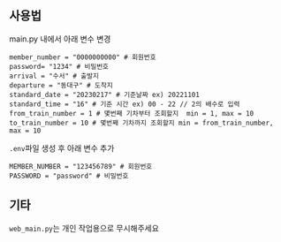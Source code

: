 ## 사용법

main.py 내에서 아래 변수 변경<br/>

```
member_number = "0000000000" # 회원번호
password= "1234" # 비밀번호
arrival = "수서" # 출발지
departure = "동대구" # 도착지
standard_date = "20230217" # 기준날짜 ex) 20221101
standard_time = "16" # 기준 시간 ex) 00 - 22 // 2의 배수로 입력
from_train_number = 1 # 몇번째 기차부터 조회할지  min = 1, max = 10
to_train_number = 10 # 몇번째 기차까지 조회할지 min = from_train_number, max = 10

```
`.env`파일 생성 후 아래 변수 추가<br/>
```
MEMBER_NUMBER = "123456789" # 회원번호
PASSWORD = "password" # 비밀번호
```

## 기타

`web_main.py`는 개인 작업용으로 무시해주세요